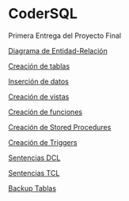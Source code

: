 # CoderSQL
Primera Entrega del Proyecto Final

[Diagrama de Entidad-Relación](https://viewer.diagrams.net/?tags=%7B%7D&highlight=0000ff&edit=_blank&layers=1&nav=1&title=Gestion%20Bancaria.drawio#R7V1Zc9rKEv41POJCy2h5xBjn%2Bhxv19j3JHlJydIYlAiJK0SM8%2BuPZCSWnjbIQpoZg6tSFWuAAXV%2F03u3WlpvPP8SO5PRVeTRoKV2vHlLO2upqmJZVvpftvKyWCGavVgYxr6Xv2m1MPD%2F0Hyxk6%2FOfI9ON96YRFGQ%2BJPNRTcKQ%2BomG2tOHEfPm297ioLNb504Q8osDFwnYFf%2F8b1ktFi1SGe1%2Fh%2FqD0fFNyud%2FJWxU7w5X5iOHC963lii8%2BQ8CpP8J97SeOyENEzSV66c%2BBeNW6Q%2FSpLsTrst9Tz995S9%2B2QYRcOAOhN%2FeuJG43TZnaZvOX9yxn6QkXlto9N8o%2FTrtH5L68VRlCz%2BGs97NMh4VbBh8ZvO33h1SYc427fEB7rhxbn5v3byV%2FurYv0znAzM6Xk73%2BW3E8xy%2Bp52r3s3OYGSl4LqcTQLPZrtpLS00%2BeRn9DBxHGzV59TnKVro2Qc5C%2Bzv6z4GhondL62lP%2FSLzQa0yR%2BSd9SvGrkHMlRqhQcel7xfLk2WuN38Tkn5%2BFwufWKNOkfOXXeQSmVoVRLNYL0W09n6R%2FD7A%2Ff%2B%2FHohG5UvJB%2Bz%2FI1hqLpV6ZHhnKhJtkkpqqxxDQRWmpN0VJnaBlG48eYCiUShJxwKhGGSp4fU9f1Wz2tdaqFQqklHaY0DTmgkEBeqkryyyhORtEwCp2gv1o9Xcm5Tnq1es9lFE1y4v2kSfKS60VnlkQlSTuNZrFLt9yAkStTJx7SZNuN5htmN7OVUzENnMT%2Fvak3a6e7wZB98NB7uBt0L4UrEUJkUyJmKSUynbmzeOoE0ukRUwOHXhF86K0dInKNlALJZlhkk2wEwaFCeCrgjhTCks795Gv28ROSX31be%2BVsnu%2F8evGSX1QXsHZZAWuJErBXD5e%2F5he%2FyPPFzyvjS49aj2qnrbES9mMptrJ011WpFJvNkL13edG%2Fvu8L12sK0GuaKVqvKZg8YRWbG%2FjpXVPp9JoK6UnEqjWFdcslcJAAlXTEmuJLJdYlD%2BPohztLb9GRilKGaDyxvlHvIRVlXeGiDJroEogyNjiBirIcZZJJMmihaxY%2F6KHWS3FI5TcsU6LHL1%2BLt2UX31Y7ZJerj71e7W%2BQFib%2FTstIkcsiLcTJJ0%2F34aktF0%2F1T57uz1NDLp6ST57uz1NTLp4anzzdm6fLdK8ckQaFzfTc33WvB91e7%2BLmWriNroHEGDGE2%2BhYSIy10ZPYCaeO6%2FpRKJ2hrtqbRDUQotqYoU6aoimbmxhHYSoIRFJJ62xSyRIec2AzDk%2FUHYkNN0AqmcKpxMZOo9gfUrEpa4ZMSKyBK5kKNq2nr%2Bg08UPJDp1wOrHhUJZAodfNqsvSKzdwplPf3aTLpgm0lz2zZsJ827BgardnWiXNmVY5a2aNfwThX7FW2ujJv%2BE28l9L5HL46AA%2By5BescXivvNPraDBbgRjgyrYaEEYZqNXjC1vew%2FYqZ%2Bw25qvkwp2Koh8KnZF2NkgWa9zRl2ZOqb3oa5uBO1EBpELGSAdo1gVkaF2BEOjTCVARWi8z0cvBJmyJsZWQq3uwo3SerBsqIYP7jTg4mlF6f17cQcNMl0zT4Ab2DTyWOfwtn9337%2Fu95ByiFE0fpxN%2BdiqoLRKQSrSLKSyCoqA%2BmxV1kGsyWh4z1mreq6rn9ECITsPadkQOZ8zauibR2tZ0fjeM0p0oBtg8KvpE8q63GzkMD1UySbUnMAfhhkOs7qcOF3Ijp7vOkE3f2Hse94ihkyn%2Fh%2Fn8XWrDCqT7E5e742ctshZttcsiaaLCHK29TSJo1%2B0FwVRuu9ZGIXZLk9%2BEIClGqQAUYAUUNmst8bTYy02XuOGcjTcUKFMRloDsHAxdO%2Fq4wZW0gFlsswVlFpZC6jIzEuS2NDYwE13cNO7QOqOONoMxAQyX0dsBgSfjdkMSIXv8UgLYr%2FhnQmTFqyte0SaFPosSKsCV27oZWK%2FUstuq6zsLhs14SS7WUfmrt%2B9vPguVngrQHgTBKBchXfRtbCevL9IHWOhVNIAlTQku8yXSvVHNT%2BEW1x77wun0BXET%2BUcDmyt4JzD0cuY%2FtVyOFVwx68USvuYwDNgWznES%2Bl4DAHxGIjgpoHH1nQdkRXJNFSJtiKP2cNSoTAX7WHpWBv8EQjlssZAEYOWRCbDtCeBoe3SeSwQpl0WePCSyY3lZg4Ed2Uni%2FDBnQJSKqRqRYcC86e8jVA2N%2FOJO6SR9%2BBwpwDcmXyz9uSYbVAN1INhXQtcrR7C2qDHww0VHgXROUHSmA0qd0CqdGCgaAiVRCgvQ5MFgKoWami7NmpaKB9pgVDZ8XZy1fAZdcHO1AXDrjEb9DBgV3bCAifY2Ts8ltKwI9xcH9%2B%2F%2FWP%2BVDrJ%2FMUcP5nn3y%2BIjcwX7l%2FdXva7Z%2BJHDNsip0OixFKRI8p2tdLxJKCOJ9%2BUYbvEdEgs6VhHFR5KTzbnuJii9cOZZHTxxLbZKR11N72WLiQXgrHJsvvu3V99CeZEWaAHXbdFH1bWt0Zb0J34J5VxThRQMMRST9iaWROpnFeZ3oPaSMo6yOFsTGOxx9QC1ayE40QtlEqs4%2BpGnj8USyXblIxKb%2FTp%2F%2FhNQ9cfZ2MoRUt%2FYzfFFB0jWVPHj%2FUQbm77d10pZpC0gfvEdQYJbtmyJf6YAogmNHaknEDSBmlhw8BUADqDpDGasu6CR6du7E8WFBRILb0MsbhKOGSoJ0shjqOhpE5FYVW424RgfUW4b4Qz4YhY2EpcuidZfUMw8nLwWZ9BghYPE6YbkJKXpupfcTLV37q91ywJkemGrTiSJQD3AeO%2BOF0PP8%2B1FU87gScZ7g4m8Ms6YOLbIixQCIROC%2BCqFj6zMtu1gmRpGaAVlKqVkFArME59w6cTmTx3aLjbiqfdwJMLd7BHtmo7DtQKqs4Zd6yDfzw1UAaI%2BPGcUoFzQz1ibtiqbNxg4znHww0LcEO3RXODjWscT8eQAbkh%2FGwccyUzTK0hT5Nqihn%2Ff%2Fhpmn9rL%2F%2FVv95c3f3d%2FfL9sY2WqQgMZTUwFnWbSbjTdMypIYnpaEHTsarLYsMnsjcXaEZR19gAgcNAXdnBT3xQZ8NAS1WHxTZ3bNQw6pobHyA16pDOra1JcFlgB9I%2BlSf9AjfZai5oj6IOqy37RB1TJiAL6uB86cqTx6Guhhs1DDvJcpS8YFc2UyTXVHOm2rpTEXVKp7Njp4Zh19w0iIOAnVwDk%2B26BiZDE9HkrGObmwVxEKiTqw0P9upUHgvFNl00lxdHYdfcKIiDgJ1c%2BV4Y82BiauVhB7U13Kk%2B2OGPDWVgd3vXH9x3r8T34bXhA6O41naj1FIZaol%2FFGJbB2DkW4KM0omNyYl%2FGGIbDv7AnqzJlUqHH0PaJnLWRf42EEki8iF4qkr8Nph1Zpgq7JtrWOQffhBpL9ipUsEOtpdUbQdoA9RZvFHHOvNedXXgTCfUzQj95M8zGNaiHxRQxEcsBdGjRd30Oq%2BLtdo1xPt80Tyz%2FHGGw5UN9m4DlCTntA0yDEZVRxT2MzaX18Kl5PsKQMtCTprqz71Ug2SQgyZJ1UBvapJoYCfwY5oGnfTKgdiAQpgrylMzIG0UtaiGDROuI041bMVJfY9M%2Bfgnla96wFDGsZVYbgejrOVS7Mj%2FgT5bf%2Fd6R9Zd93pw3r%2FrX6MNu5wDgURfGuJFTgh5MhvnSGAzdlIl%2BQsQrohHuCKXpWQoEEBG5efW2DtEedMCmA3YZ9OkYiecPtE4m2EjNspKiH4C6pItZKSvrRUM4ROP1kWqLbmdHxXpxMeJKOwZolt%2F93rq6mbQF9tI3FaMTQNN5ThgAueaUIvtPdDfA8JIFnkrZmSBMJsBOus%2FnIm3uJjUq8pzrCJOq3JzFT068%2BSbqtjWQZ0K9qglrrlHla3plCCVrRmykYmNTEmQyYYz78WT6fCL5vZUPHIFpBQ4NbdqsSbzBCXe7tDhl83tCTy5qoThU5orjzFiHqHUXJUwblazfvgn8DDNKQvw4Ny2yhWbcEBjc3XCOPAIi7ND8%2Be0ss8iqn0o536udplWZJFZTG0zMLd85va6U4eE5RTSFMFY6%2Fp4ZmkoYH68RlhuNPXkM5wbrBF%2FPNxgfapOY%2BxIL%2BMoStb1Qnr8R1eRR7N3%2FAs%3D)

[Creación de tablas](https://github.com/Ariel-Santillan/CoderSQL/blob/main/Gestion%20Bancaria.sql)

[Inserción de datos](https://github.com/Ariel-Santillan/CoderSQL/blob/main/ScriptIns%20Santillan.sql)

[Creación de vistas](https://github.com/Ariel-Santillan/CoderSQL/blob/main/ScriptVis%20Santillan.sql)

[Creación de funciones](https://github.com/Ariel-Santillan/CoderSQL/blob/main/Funciones%20Santillan.sql)

[Creación de Stored Procedures](https://github.com/Ariel-Santillan/CoderSQL/blob/main/Stored%20Santillan.sql)

[Creación de Triggers](https://github.com/Ariel-Santillan/CoderSQL/blob/main/Triggers%20Santillan.sql)

[Sentencias DCL](https://github.com/Ariel-Santillan/CoderSQL/blob/main/Sentencias%20Santillan.sql)

[Sentencias TCL](https://github.com/Ariel-Santillan/CoderSQL/blob/main/TCL%20Santillan.sql)

[Backup Tablas](https://github.com/Ariel-Santillan/CoderSQL/blob/main/Backup%20Santillan.sql)
